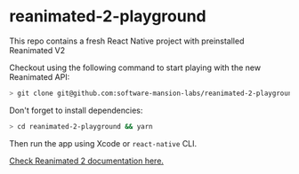 # reanimated-2-playground

This repo contains a fresh React Native project with preinstalled Reanimated V2

Checkout using the following command to start playing with the new Reanimated API:

```bash
> git clone git@github.com:software-mansion-labs/reanimated-2-playground.git
```

Don't forget to install dependencies:
```bash
> cd reanimated-2-playground && yarn
```

Then run the app using Xcode or `react-native` CLI.

[Check Reanimated 2 documentation here.](https://docs.swmansion.com/react-native-reanimated/)
